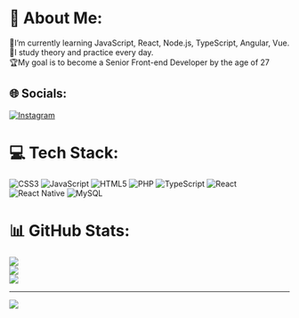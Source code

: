 # 💫 About Me:
🧸I’m currently learning JavaScript, React, Node.js, TypeScript, Angular, Vue.<br>📖I study theory and practice every day.<br>🏆My goal is to become a Senior Front-end Developer by the age of 27


## 🌐 Socials:
[![Instagram](https://img.shields.io/badge/Instagram-%23E4405F.svg?logo=Instagram&logoColor=white)](https://instagram.com/@1.ndrw) 

# 💻 Tech Stack:
![CSS3](https://img.shields.io/badge/css3-%231572B6.svg?style=for-the-badge&logo=css3&logoColor=white) ![JavaScript](https://img.shields.io/badge/javascript-%23323330.svg?style=for-the-badge&logo=javascript&logoColor=%23F7DF1E) ![HTML5](https://img.shields.io/badge/html5-%23E34F26.svg?style=for-the-badge&logo=html5&logoColor=white) ![PHP](https://img.shields.io/badge/php-%23777BB4.svg?style=for-the-badge&logo=php&logoColor=white) ![TypeScript](https://img.shields.io/badge/typescript-%23007ACC.svg?style=for-the-badge&logo=typescript&logoColor=white) ![React](https://img.shields.io/badge/react-%2320232a.svg?style=for-the-badge&logo=react&logoColor=%2361DAFB) ![React Native](https://img.shields.io/badge/react_native-%2320232a.svg?style=for-the-badge&logo=react&logoColor=%2361DAFB) ![MySQL](https://img.shields.io/badge/mysql-%2300f.svg?style=for-the-badge&logo=mysql&logoColor=white)
# 📊 GitHub Stats:
![](https://github-readme-stats.vercel.app/api?username=AndrewTnk&theme=gruvbox&hide_border=true&include_all_commits=false&count_private=false)<br/>
![](https://github-readme-streak-stats.herokuapp.com/?user=AndrewTnk&theme=gruvbox&hide_border=true)<br/>
![](https://github-readme-stats.vercel.app/api/top-langs/?username=AndrewTnk&theme=gruvbox&hide_border=true&include_all_commits=false&count_private=false&layout=compact)

---
[![](https://visitcount.itsvg.in/api?id=AndrewTnk&icon=0&color=2)](https://visitcount.itsvg.in)

<!-- Proudly created with GPRM ( https://gprm.itsvg.in ) -->

